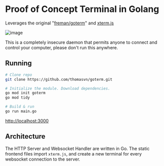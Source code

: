 # Proof of Concept Terminal in Golang

Leverages the original "[freman/goterm](https://github.com/freman/goterm)" and [xterm.js](https://xtermjs.org/)

![image](https://cloud.githubusercontent.com/assets/8284169/15344054/6f3aff7a-1ce6-11e6-8e54-c2edb303f944.png)

This is a completely insecure daemon that permits anyone to connect and control your computer, please don't run this anywhere.

## Running

```bash
# Clone repo
git clone https://github.com/thomasvn/goterm.git

# Initialize the module. Download dependencies.
go mod init goterm
go mod tidy

# Build & run
go run main.go
```

<http://localhost:3000>

## Architecture

The HTTP Server and Websocket Handler are written in Go.
The static frontend files import `xterm.js`, and create a new terminal for every websocket connection to the server.

<!--
PERSONAL REFS:
- https://go.dev/doc/code
- https://go.dev/doc/comment
-->

<!-- 
TODO:
- Document code to better understand websocket
- Log print "received" and "sent" statements
- Dockerize (?)
-->

<!--
DONE: (most recent to least recent)
- Why does "/term" have to come before "/"?
- Provide warning that this is not usable
- Get it running
- Understand `go get` and `go mod`
-->